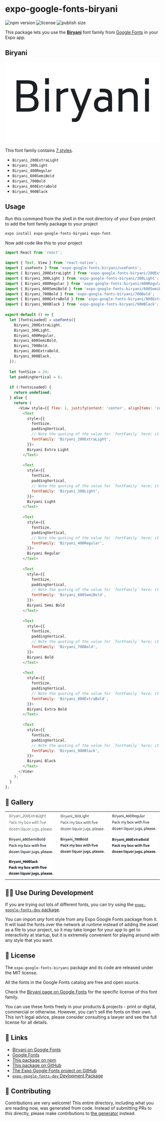 # expo-google-fonts-biryani

![npm version](https://flat.badgen.net/npm/v/expo-google-fonts-biryani)
![license](https://flat.badgen.net/github/license/expo/google-fonts)
![publish size](https://flat.badgen.net/packagephobia/install/expo-google-fonts-biryani)

This package lets you use the [**Biryani**](https://fonts.google.com/specimen/Biryani) font family from [Google Fonts](https://fonts.google.com/) in your Expo app.

## Biryani

![Biryani](./font-family.png)

This font family contains [7 styles](#-gallery).

- `Biryani_200ExtraLight`
- `Biryani_300Light`
- `Biryani_400Regular`
- `Biryani_600SemiBold`
- `Biryani_700Bold`
- `Biryani_800ExtraBold`
- `Biryani_900Black`

## Usage

Run this command from the shell in the root directory of your Expo project to add the font family package to your project
```sh
expo install expo-google-fonts-biryani expo-font
```

Now add code like this to your project
```js
import React from 'react';

import { Text, View } from 'react-native';
import { useFonts } from 'expo-google-fonts-biryani/useFonts';
import { Biryani_200ExtraLight } from 'expo-google-fonts-biryani/200ExtraLight';
import { Biryani_300Light } from 'expo-google-fonts-biryani/300Light';
import { Biryani_400Regular } from 'expo-google-fonts-biryani/400Regular';
import { Biryani_600SemiBold } from 'expo-google-fonts-biryani/600SemiBold';
import { Biryani_700Bold } from 'expo-google-fonts-biryani/700Bold';
import { Biryani_800ExtraBold } from 'expo-google-fonts-biryani/800ExtraBold';
import { Biryani_900Black } from 'expo-google-fonts-biryani/900Black';

export default () => {
  let [fontsLoaded] = useFonts({
    Biryani_200ExtraLight,
    Biryani_300Light,
    Biryani_400Regular,
    Biryani_600SemiBold,
    Biryani_700Bold,
    Biryani_800ExtraBold,
    Biryani_900Black,
  });

  let fontSize = 24;
  let paddingVertical = 6;

  if (!fontsLoaded) {
    return undefined;
  } else {
    return (
      <View style={{ flex: 1, justifyContent: 'center', alignItems: 'center' }}>
        <Text
          style={{
            fontSize,
            paddingVertical,
            // Note the quoting of the value for `fontFamily` here; it expects a string!
            fontFamily: 'Biryani_200ExtraLight',
          }}>
          Biryani Extra Light
        </Text>

        <Text
          style={{
            fontSize,
            paddingVertical,
            // Note the quoting of the value for `fontFamily` here; it expects a string!
            fontFamily: 'Biryani_300Light',
          }}>
          Biryani Light
        </Text>

        <Text
          style={{
            fontSize,
            paddingVertical,
            // Note the quoting of the value for `fontFamily` here; it expects a string!
            fontFamily: 'Biryani_400Regular',
          }}>
          Biryani Regular
        </Text>

        <Text
          style={{
            fontSize,
            paddingVertical,
            // Note the quoting of the value for `fontFamily` here; it expects a string!
            fontFamily: 'Biryani_600SemiBold',
          }}>
          Biryani Semi Bold
        </Text>

        <Text
          style={{
            fontSize,
            paddingVertical,
            // Note the quoting of the value for `fontFamily` here; it expects a string!
            fontFamily: 'Biryani_700Bold',
          }}>
          Biryani Bold
        </Text>

        <Text
          style={{
            fontSize,
            paddingVertical,
            // Note the quoting of the value for `fontFamily` here; it expects a string!
            fontFamily: 'Biryani_800ExtraBold',
          }}>
          Biryani Extra Bold
        </Text>

        <Text
          style={{
            fontSize,
            paddingVertical,
            // Note the quoting of the value for `fontFamily` here; it expects a string!
            fontFamily: 'Biryani_900Black',
          }}>
          Biryani Black
        </Text>
      </View>
    );
  }
};

```

## 🔡 Gallery


||||
|-|-|-|
|![Biryani_200ExtraLight](.//200ExtraLight/Biryani_200ExtraLight.ttf.png)|![Biryani_300Light](.//300Light/Biryani_300Light.ttf.png)|![Biryani_400Regular](.//400Regular/Biryani_400Regular.ttf.png)||
|![Biryani_600SemiBold](.//600SemiBold/Biryani_600SemiBold.ttf.png)|![Biryani_700Bold](.//700Bold/Biryani_700Bold.ttf.png)|![Biryani_800ExtraBold](.//800ExtraBold/Biryani_800ExtraBold.ttf.png)||
|![Biryani_900Black](.//900Black/Biryani_900Black.ttf.png)||||


## 👩‍💻 Use During Development

If you are trying out lots of different fonts, you can try using the [`expo-google-fonts-dev` package](https://github.com/freeboub/google-fonts/tree/master/font-packages/dev#readme).

You can import *any* font style from any Expo Google Fonts package from it. It will load the fonts
over the network at runtime instead of adding the asset as a file to your project, so it may take longer
for your app to get to interactivity at startup, but it is extremely convenient
for playing around with any style that you want.

## 📖 License

The `expo-google-fonts-biryani` package and its code are released under the MIT license.

All the fonts in the Google Fonts catalog are free and open source.

Check the [Biryani page on Google Fonts](https://fonts.google.com/specimen/Biryani) for the specific license of this font family.

You can use these fonts freely in your products & projects - print or digital, commercial or otherwise. However, you can't sell the fonts on their own. This isn't legal advice, please consider consulting a lawyer and see the full license for all details.

## 🔗 Links

- [Biryani on Google Fonts](https://fonts.google.com/specimen/Biryani)
- [Google Fonts](https://fonts.google.com/)
- [This package on npm](https://www.npmjs.com/package/expo-google-fonts-biryani)
- [This package on GitHub](https://github.com/freeboub/google-fonts/tree/master/font-packages/biryani)
- [The Expo Google Fonts project on GitHub](https://github.com/freeboub/google-fonts)
- [`expo-google-fonts-dev` Devlopment Package](https://github.com/freeboub/google-fonts/tree/master/font-packages/dev)

## 🤝 Contributing

Contributions are very welcome! This entire directory, including what you are reading now, was generated from code. Instead of submitting PRs to this directly, please make contributions to [the generator](https://github.com/freeboub/google-fonts/tree/master/packages/generator) instead.
